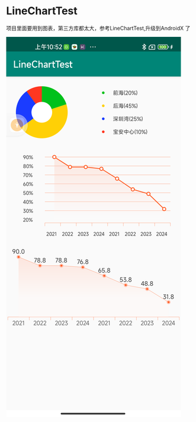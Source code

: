 # LineChartTest
项目里面要用到图表，第三方库都太大，参考LineChartTest,升级到AndroidX 了


![image](https://github.com/AnyLifeZLB/LineChartDemo/blob/main/img.png)
